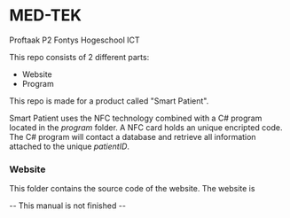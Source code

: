 MED-TEK
=======

Proftaak P2 Fontys Hogeschool ICT

This repo consists of 2 different parts:
<ul>
  <li>Website</li>
  <li>Program</li>
</ul>

This repo is made for a product called "Smart Patient".

Smart Patient uses the NFC technology combined with a C# program located in the <i>program</i> folder.
A NFC card holds an unique encripted code. The C# program will contact a database and retrieve all information attached to the unique <i>patientID</i>.

<h3>Website</h3>
This folder contains the source code of the website. The website is 

-- This manual is not finished --
